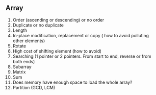 ## Array ##

1. Order (ascending or descending) or no order 
2. Duplicate or no duplicate
3. Length
4. In-place modification, replacement or copy ( how to avoid polluting other elements) 
5. Rotate
6. High cost of shifting element (how to avoid) 
7. Searching (1 pointer or 2 pointers. From start to end, reverse or from both ends) 
8. Subarray
9. Matrix
10. Sum
11. Does memory have enough space to load the whole array? 
12. Partition (GCD, LCM)


